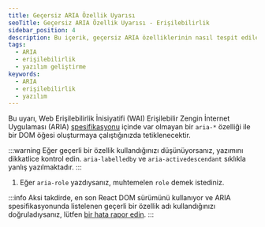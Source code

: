 ```yaml
---
title: Geçersiz ARIA Özellik Uyarısı
seoTitle: Geçersiz ARIA Özellik Uyarısı - Erişilebilirlik
sidebar_position: 4
description: Bu içerik, geçersiz ARIA özelliklerinin nasıl tespit edileceğine ve düzeltileceğine dair önemli bilgiler sunmaktadır. Yanlış yazım ve uygun özellik kullanımı konularında dikkat edilmesi gereken noktalar açıklanmaktadır.
tags: 
  - ARIA
  - erişilebilirlik
  - yazılım geliştirme
keywords: 
  - ARIA
  - erişilebilirlik
  - yazılım
---
```

Bu uyarı, Web Erişilebilirlik İnisiyatifi (WAI) Erişilebilir Zengin İnternet Uygulaması (ARIA) [spesifikasyonu](https://www.w3.org/TR/wai-aria-1.1/#states_and_properties) içinde var olmayan bir `aria-*` özelliği ile bir DOM öğesi oluşturmaya çalıştığınızda tetiklenecektir.

:::warning
Eğer geçerli bir özellik kullandığınızı düşünüyorsanız, yazımını dikkatlice kontrol edin. `aria-labelledby` ve `aria-activedescendant` sıklıkla yanlış yazılmaktadır.
:::

1. Eğer `aria-role` yazdıysanız, muhtemelen `role` demek istediniz.

:::info
Aksi takdirde, en son React DOM sürümünü kullanıyor ve ARIA spesifikasyonunda listelenen geçerli bir özellik adı kullandığınızı doğruladıysanız, lütfen [bir hata rapor edin](https://github.com/facebook/react/issues/new/choose).
:::